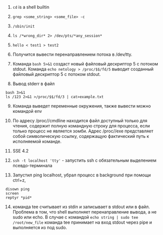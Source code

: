 1. `cd` is a shell builtin

2. `grep <some_string> <some_file> -c`

3. `/sbin/init`

4. `ls /*wrong_dir* 2> /dev/pts/*any_session*`

5. `hello < test1 > test2`

6. Получится вывести перенаправлением потока в /dev/tty.

7. Команда `bash 5>&1` создаст новый файловый дескриптор 5 с потоком stdout. Команда `echo netology > /proc/$$/fd/5` выводит созданный файловый дескриптор 5 с потоком stdout. 

8. Вывод stderr в файл 
```
bash 3>&1
ls /123 2>&1 >/proc/$$/fd/3 | cat>example.txt
```
9. Команда выведет переменные окружения, также вывести можно командой env

10. По адресу /proc/<PID>/cmdline находится файл доступный только для чтения, содержит полную командную строку для процесса, если только процесс не является зомби. Адрес /proc/<PID>/exe представляет собой символическую ссылку, содержащую фактический путь к исполняемой команде.

11. SSE 4.2

12. `ssh -t localhost 'tty'` - запустить ssh с обязательным выделением псевдо-терминала

13. Запустил ping localhost, убрал процесс в background при помощи ctrl+z, 
```
disown ping
screen
reptyr *pid*
```

14. команда tee считывает из stdin и записывает в stdout или в файл. Проблема в том, что shell выполняет перенаправление вывода, а не sudo или echo. В случае с командой `echo string | sudo tee /root/new_file` команда tee принимает на вход stdout через pipe и выполняется из под sudo.
